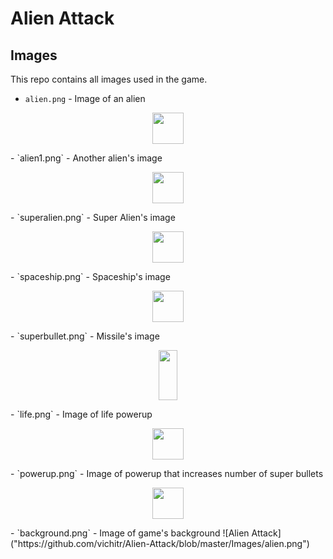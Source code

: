 # Alien Attack
## Images
This repo contains all images used in the game.

- `alien.png` - Image of an alien
<p align="center" >
<img src="https://github.com/vichitr/Alien-Attack/blob/master/Images/alien.png" width="50" height="50" />
</p>
- `alien1.png` - Another alien's image
<p align="center" >
<img src="https://github.com/vichitr/Alien-Attack/blob/master/Images/alien1.png" width="50" height="50" />
</p>
- `superalien.png` - Super Alien's image
<p align="center" >
<img src="https://github.com/vichitr/Alien-Attack/blob/master/Images/superalien.png" width="50" height="50" />
</p>
- `spaceship.png` - Spaceship's image
<p align="center" >
<img src="https://github.com/vichitr/Alien-Attack/blob/master/Images/spaceship.png" width="50" height="50" />
</p>
- `superbullet.png` - Missile's image
<p align="center" >
<img src="https://github.com/vichitr/Alien-Attack/blob/master/Images/superbullet.png" width="30" height="80" />
</p>
- `life.png` - Image of life powerup
<p align="center" >
<img src="https://github.com/vichitr/Alien-Attack/blob/master/Images/life.png" width="50" height="50" />
</p>
- `powerup.png` - Image of powerup that increases number of super bullets
<p align="center" >
<img src="https://github.com/vichitr/Alien-Attack/blob/master/Images/powerup.png" width="50" height="50" />
</p>
- `background.png` - Image of game's background
![Alien Attack]("https://github.com/vichitr/Alien-Attack/blob/master/Images/alien.png")
